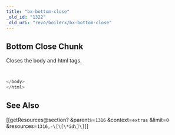 ```yaml
---
title: "bx-bottom-close"
_old_id: "1322"
_old_uri: "revo/boilerx/bx-bottom-close"
---
```


## Bottom Close Chunk

Closes the body and html tags.

 ``` php 


</body>
</html>

```

## <a name="boilerX-SeeAlso"></a>See Also

 \[\[getResources@section? &parents=`1316` &context=`extras` &limit=`0` &resources=`1316,-\[\[\*id\]\]`\]\]